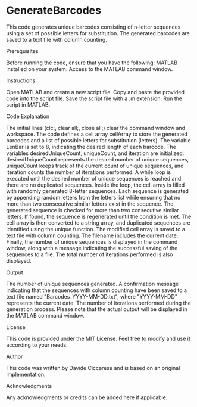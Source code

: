 # GenerateBarcodes
This code generates unique barcodes consisting of n-letter sequences using a set of possible letters for substitution. The generated barcodes are saved to a text file with column counting.

Prerequisites

Before running the code, ensure that you have the following:
MATLAB installed on your system.
Access to the MATLAB command window.

Instructions

Open MATLAB and create a new script file.
Copy and paste the provided code into the script file.
Save the script file with a .m extension.
Run the script in MATLAB.

Code Explanation

The initial lines (clc;, clear all;, close all;) clear the command window and workspace.
The code defines a cell array cellArray to store the generated barcodes and a list of possible letters for substitution (letters).
The variable LenBar is set to 8, indicating the desired length of each barcode.
The variables desiredUniqueCount, uniqueCount, and iteration are initialized. desiredUniqueCount represents the desired number of unique sequences, uniqueCount keeps track of the current count of unique sequences, and iteration counts the number of iterations performed. A while loop is executed until the desired number of unique sequences is reached and there are no duplicated sequences. Inside the loop, the cell array is filled with randomly generated 8-letter sequences. Each sequence is generated by appending random letters from the letters list while ensuring that no more than two consecutive similar letters exist in the sequence.
The generated sequence is checked for more than two consecutive similar letters. If found, the sequence is regenerated until the condition is met. The cell array is then converted to a string array, and duplicated sequences are identified using the unique function. The modified cell array is saved to a text file with column counting. The filename includes the current date. Finally, the number of unique sequences is displayed in the command window, along with a message indicating the successful saving of the sequences to a file. The total number of iterations performed is also displayed.

Output

The number of unique sequences generated. A confirmation message indicating that the sequences with column counting have been saved to a text file named "Barcodes_YYYY-MM-DD.txt", where "YYYY-MM-DD" represents the current date. The number of iterations performed during the generation process.
Please note that the actual output will be displayed in the MATLAB command window.

License

This code is provided under the MIT License. Feel free to modify and use it according to your needs.

Author

This code was written by Davide Ciccarese and is based on an original implementation.

Acknowledgments

Any acknowledgments or credits can be added here if applicable.
